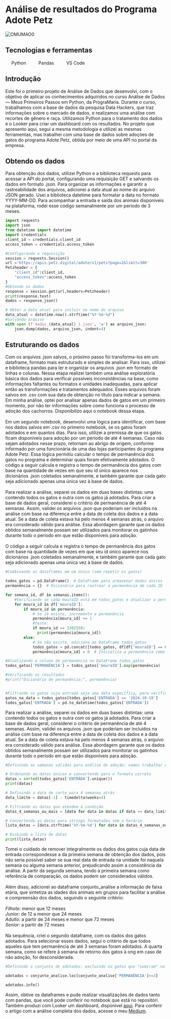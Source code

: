 # Análise de resultados do Programa Adote Petz
![OMUMAO0](https://github.com/user-attachments/assets/3748538c-8ccd-47c0-b34d-75e3e036e18a)

 ## Tecnologias e ferramentas
<img src="https://cdn.jsdelivr.net/gh/devicons/devicon@latest/icons/python/python-original.svg" width="15" height="15"/> Python
   &nbsp;&nbsp;&nbsp;
   <img src="https://cdn.jsdelivr.net/gh/devicons/devicon@latest/icons/pandas/pandas-original.svg" width="15" height="15"/> Pandas
   &nbsp;&nbsp;&nbsp;
<img src="https://cdn.jsdelivr.net/gh/devicons/devicon@latest/icons/vscode/vscode-original.svg" width="15" height="15" /> VS Code
    &nbsp;&nbsp;&nbsp;

## Introdução
Este foi o primeiro projeto de Análise de Dados que desenvolvi, com o objetivo de aplicar os conhecimentos adquiridos no curso Análise de Dados — Meus Primeiros Passos em Python, da PrograMaria. Durante o curso, trabalhamos com a base de dados da pesquisa Data Hackers, que traz informações sobre o mercado de dados, e realizamos uma análise com recortes de gênero e raça. Utilizamos Python para o tratamento dos dados e o Looker para criar um dashboard com os resultados. No projeto que apresento aqui, segui a mesma metodologia e utilizei as mesmas ferramentas, mas trabalhei com uma base de dados sobre adoções de gatos do programa Adote Petz, obtida por meio de uma API no portal da empresa.<br>


## Obtendo os dados
Para obtenção dos dados, utilizei Python e a biblioteca requests para acessar a API do portal, configurando uma requisição GET e salvando os dados em formato .json. Para organizar as informações e garantir a rastreabilidade dos arquivos, adicionei a data atual ao nome do arquivo JSON gerado. Usei a biblioteca datetime para formatar a data no formato YYYY-MM-DD. Para acompanhar a entrada e saída dos animais disponíveis na plataforma, rodei esse código semanalmente por um período de 3 meses.<br>
```python
import requests
import json
from datetime import datetime
import credentials
client_id = credentials.client_id
access_token = credentials.access_token

#Configurando a requisição
session = requests.Session()
url ='https://apis.petz.digital/adote/v1/pets?page=2&limit=300'
Petzheader = {
    "client_id":client_id,
    "access_token":access_token
}
#Obtendo os dados 
response = session.get(url,headers=Petzheader)
print(response.text)
dados = response.json()

# Obter a data atual para incluir no nome do arquivo
data_atual = datetime.now().strftime("%Y-%m-%d")
#Salvando arquivo
with open (f'dados_{data_atual}_1.json', 'w') as arquivo_json:
    json.dump(dados, arquivo_json, indent=4)
```

## Estruturando os dados
Com os arquivos .json salvos, o próximo passo foi transforma-los em um dataframe, formato mais estruturado e simples de analisar. Para isso, utilizei e biblioteca pandas para ler e organizar os arquivos .json em formato de linhas e colunas. Nessa etapa realizei também uma análise exploratória básica dos dados para verificar possíveis inconsistências na base, como informações faltantes ou formatos e unidades inadequadas, para aplicar então as transformações e tratamentos adequados. Esses arquivos foram salvos em .csv com sua data de obtenção no título para indicar a semana. Em minha análise, optei por analisar apenas dados de gatos em um primeiro momento, por não ter informações sobre como funciona o processo de adoção dos cachorros. Disponibilizo aqui o notebook dessa etapa.<br><br>
Em um segundo notebook, desenvolvi uma lógica para identificar, com base nos dados salvos em .csv no primeiro notebook, se os gatos foram adotados e em quantos dias. Para isso, utilizei a premissa de que os gatos ficam disponíveis para adoção por um período de até 4 semanas. Caso não sejam adotados nesse prazo, retornam ao abrigo de origem, conforme informado por uma funcionária de uma das lojas participantes do programa Adote Petz. Essa lógica permitiu calcular o tempo de permanência dos gatos no programa e determinar quais foram efetivamente adotados.
O código a seguir calcula e registra o tempo de permanência dos gatos com base na quantidade de vezes em que seu id único aparece nos dicionários .json coletados semanalmente, e também garante que cada gato seja adicionado apenas uma única vez à base de dados.<br><br>
Para realizar a análise, separei os dados em duas bases distintas: uma contendo todos os gatos e outra com os gatos já adotados. Para criar a base de dados geral, considerei o critério de permanência de até 4 semanas. Assim, validei os arquivos .json que poderiam ser incluídos na análise com base na diferença entre a data de coleta dos dados e a data atual. Se a data de coleta estava há pelo menos 4 semanas atrás, o arquivo era considerado válido para análise. Essa abordagem garante que os dados obtidos semanalmente possam ser utilizados para monitorar os gatinhos durante todo o período em que estão disponíveis para adoção.<br><br>
O código a seguir calcula e registra o tempo de permanência dos gatos com base na quantidade de vezes em que seu id único aparece nos dicionários .json coletados semanalmente, e também garante que cada gato seja adicionado apenas uma única vez à base de dados.<br>

```python
#Combinando os dataframes em um único (sem repetir os gatos)

todos_gatos = pd.DataFrame()  # DataFrame para armazenar dados únicos
permanência = {}  # Dicionário para rastrear a permanência de cada ID

for semana_id, df in semanas.items():
    #Verificando se cada mouraID está em todos_gatos e atualizar a permanência
    for moura_id in df['mouraID']:
        if moura_id in permanência:
            # Se já existe, incrementa a permanência
            permanência[moura_id] += 1
            #teste:
            if moura_id == 3302550:
              print(permanência[moura_id])
        else:
            # Se não existe, adiciona ao DataFrame todos_gatos
            todos_gatos = pd.concat([todos_gatos, df[df['mouraID'] == moura_id]], ignore_index=True)
            permanência[moura_id] = 0  # Inicializa a permanência como 0

#Atualizando a coluna de permanência no DataFrame todos_gatos
todos_gatos['PERMANÊNCIA'] = todos_gatos['mouraID'].map(permanência)

#Verificando os resultados
#print("Dicionário de permanência:", permanência)


#Filtrando os gatos cuja entrada seja uma data específica, para verificaçao
gatos_na_data = todos_gatos[todos_gatos['ENTRADA'] == '2024-10-19']
todos_gatos['ENTRADA'] = pd.to_datetime(todos_gatos['ENTRADA'])
```
Para realizar a análise, separei os dados em duas bases distintas: uma contendo todos os gatos e outra com os gatos já adotados. Para criar a base de dados geral, considerei o critério de permanência de até 4 semanas. Assim, validei os arquivos .json que poderiam ser incluídos na análise com base na diferença entre a data de coleta dos dados e a data atual. Se a data de coleta estava há pelo menos 4 semanas atrás, o arquivo era considerado válido para análise. Essa abordagem garante que os dados obtidos semanalmente possam ser utilizados para monitorar os gatinhos durante todo o período em que estão disponíveis para adoção.
```python
#Definindo as semanas válidas para análise de adoção: vamos trabalhar com um intervalo de 4 semanas - que é o tempo que os gatos podem ficar disponíveis na unidade Petz

# Ordenando as datas únicas e convertendo para o formato correto
datas = sorted(todos_gatos['ENTRADA'].unique())
print(datas)

# Definindo a data de corte para 4 semanas atrás
data_limite = datas[-1] - timedelta(weeks=4)

# Filtrando as datas que atendem à condição
datas_4_semanas_ou_mais = [data for data in datas if data <= data_limite]

# Convertendo as datas para strings formatadas sem o horário
lista_datas = [data.strftime('%Y-%m-%d') for data in datas_4_semanas_ou_mais]

# Exibindo a lista de datas
print(lista_datas)
```
Tomei o cuidado de remover integralmente os dados dos gatos cuja data de entrada correspondesse a da primeira semana de obtenção dos dados, pois não seria possível saber se sua real data de entrada na unidade foi naquela semana ou alguma semana anterior, prejudicando assim a consistência da análise. A partir da segunda semana, tendo a primeira semana como referência de comparação, os dados podem ser considerados válidos.<br><br>
Além disso, adicionei ao dataframe conjunto_analise a informação de faixa etária, que sintetiza as idades dos animais em grupos para facilitar a análise e compreensão dos dados, seguindo o seguinte critério: <br><br>
*Filhote:* menor que 12 meses <br>
*Junior:* de 12 a menor que 24 meses <br>
*Adulto:* a partir de 24 meses e menor que 72 meses <br>
*Senior:* a partir de 72 meses<br><br>
Na sequência, criei o segundo dataframe, com os dados dos gatos adotados. Para selecionar esses dados, segui o critério de que todos aqueles que tem permanência de até 3 semanas foram adotados. A quarta semana, como se refere à semana de retorno dos gatos à ong em caso de não adoção, foi desconsiderada.<br>

```python
#Definindo o conjunto de adotados: excluindo os gatos que "sumiram" na última semana, pois podem ter voltado à ong, e os com permanência maior que 4, pois pode haver erro de atualização

adotados = conjunto_analise.loc[conjunto_analise['PERMANÊNCIA']<=3]

adotados.info()
```

Assim, obtive os dataframes e pude realizar visualizações de dados tanto com pandas, que você pode conferir no notebook que está no repositóri. Também produzi com Looker um dashboard, disponível [aqui](https://lookerstudio.google.com/reporting/0fdd7c1a-8dfc-4ae0-aa51-6eda18128b82/page/p_gsfbbv7ymd). Para conferir o artigo com a análise completa dos dados, acesse o meu [Medium](https://medium.com/@anandadsv/an%C3%A1lise-de-resultados-do-programa-adote-petz-0d1e08bc1681).


